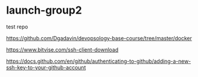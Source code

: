 # launch-group2
test repo

https://github.com/Dgadavin/devopsology-base-course/tree/master/docker

https://www.bitvise.com/ssh-client-download

https://docs.github.com/en/github/authenticating-to-github/adding-a-new-ssh-key-to-your-github-account
